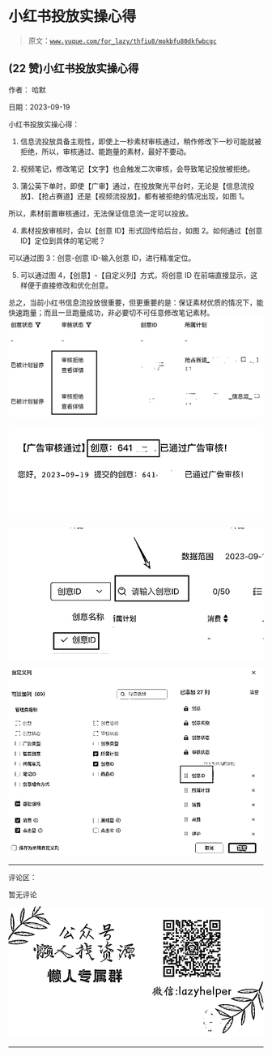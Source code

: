 # 小红书投放实操心得

> 原文：[`www.yuque.com/for_lazy/thfiu8/mokbfu80dkfwbcgc`](https://www.yuque.com/for_lazy/thfiu8/mokbfu80dkfwbcgc)

## (22 赞)小红书投放实操心得

作者： 哈默

日期：2023-09-19

小红书投放实操心得：

1.  信息流投放具备主观性，即使上一秒素材审核通过，稍作修改下一秒可能就被拒绝，所以，审核通过、能跑量的素材，最好不要动。

2.  视频笔记，修改笔记【文字】也会触发二次审核，会导致笔记投放被拒绝。

3.  蒲公英下单时，即使【广审】通过，在投放聚光平台时，无论是【信息流投放】、【抢占赛道】还是【视频流投放】，都有被拒绝的情况出现，如图 1。

所以，素材前置审核通过，无法保证信息流一定可以投放。

4.  素材投放审核时，会以【创意 ID】形式回传给后台，如图 2。如何通过【创意 ID】定位到具体的笔记呢？

可以通过图 3：创意-创意 ID-输入创意 ID，进行精准定位。

5.  可以通过图 4，【创意】-【自定义列】方式，将创意 ID 在前端直接显示，这样便于直接修改和优化创意。

总之，当前小红书信息流投放很重要，但更重要的是：保证素材优质的情况下，能快速跑量；而且一旦跑量成功，非必要切不可任意修改笔记素材。![](img/d00e81eb2c712c7084c7c098e661b2bb.png)

![](img/d1ac28c4c44221e8e0fbe16cb430f704.png)

![](img/86089bd89015b1f9f28b91eea1b92657.png)

![](img/679a9ec0c6c18e6fc85d703c4781932f.png)

* * *

评论区：

暂无评论

![](img/1c37d505930596d12a88ab23e11aa07a.png)

* * *